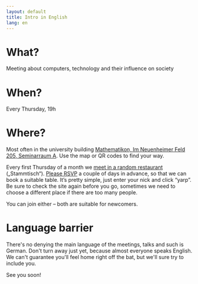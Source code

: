 ```yaml
---
layout: default
title: Intro in English
lang: en
---
```


# What?
Meeting about computers, technology and their influence on society

# When?
Every Thursday, 19h

# Where?
Most often in the university building [Mathematikon, Im Neuenheimer Feld 205,
Seminarraum A](anfahrt.html). Use the map or QR codes to find your way.

Every first Thursday of a month we [meet in a random restaurant](stammtisch.html)
(„Stammtisch“). [Please RSVP](yarpnarp.html) a couple of days in advance, so
that we can book a suitable table. It’s pretty simple, just enter your nick
and click “yarp”. Be sure to check the site again before you go, sometimes we
need to choose a different place if there are too many people.

You can join either – both are suitable for newcomers.

# Language barrier
There's no denying the main language of the meetings, talks and such is
German. Don't turn away just yet, because almost everyone speaks English.
We can't guarantee you'll feel home right off the bat, but we'll sure try
to include you.

See you soon!
